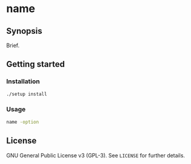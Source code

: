 # name

## Synopsis

Brief.  

## Getting started

### Installation

```bash
./setup install
```

### Usage

```bash
name -option
```

## License

GNU General Public License v3 (GPL-3). See `LICENSE` for further details.  

